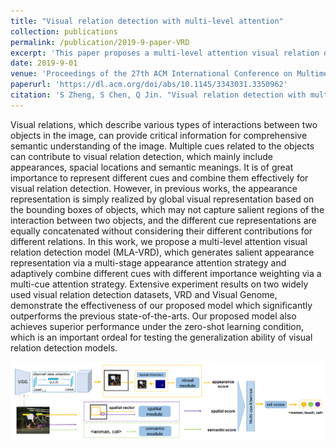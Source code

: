 ```yaml
---
title: "Visual relation detection with multi-level attention"
collection: publications
permalink: /publication/2019-9-paper-VRD
excerpt: 'This paper proposes a multi-level attention visual relation detection model for visual relation detection.'
date: 2019-9-01
venue: 'Proceedings of the 27th ACM International Conference on Multimedia'
paperurl: 'https://dl.acm.org/doi/abs/10.1145/3343031.3350962'
citation: 'S Zheng, S Chen, Q Jin. "Visual relation detection with multi-level attention." <i>2019 Proceedings of the 27th ACM International Conference on Multimedia</i>. 121-129.'
---
```

Visual relations, which describe various types of interactions between two objects in the image, can provide critical information for comprehensive semantic understanding of the image. Multiple cues related to the objects can contribute to visual relation detection, which mainly include appearances, spacial locations and semantic meanings. It is of great importance to represent different cues and combine them effectively for visual relation detection. However, in previous works, the appearance representation is simply realized by global visual representation based on the bounding boxes of objects, which may not capture salient regions of the interaction between two objects, and the different cue representations are equally concatenated without considering their different contributions for different relations. In this work, we propose a multi-level attention visual relation detection model (MLA-VRD), which generates salient appearance representation via a multi-stage appearance attention strategy and adaptively combine different cues with different importance weighting via a multi-cue attention strategy. Extensive experiment results on two widely used visual relation detection datasets, VRD and Visual Genome, demonstrate the effectiveness of our proposed model which significantly outperforms the previous state-of-the-arts. Our proposed model also achieves superior performance under the zero-shot learning condition, which is an important ordeal for testing the generalization ability of visual relation detection models.

![image missing](../images/pubs/mm2019.jpg "Figure 1")